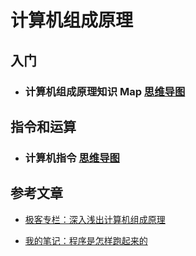 # 计算机组成原理

## 入门

- ### 计算机组成原理知识 Map [思维导图](/Notes/Basic/计算机组成原理知识Map.md)

## 指令和运算

- ### 计算机指令 [思维导图](/Notes/Basic/计算机指令.md)

## 参考文章

- [极客专栏：深入浅出计算机组成原理](https://time.geekbang.org/column/intro/170)

- [我的笔记：程序是怎样跑起来的](/Notes/Basic/计算机是怎样跑起来的.md)
